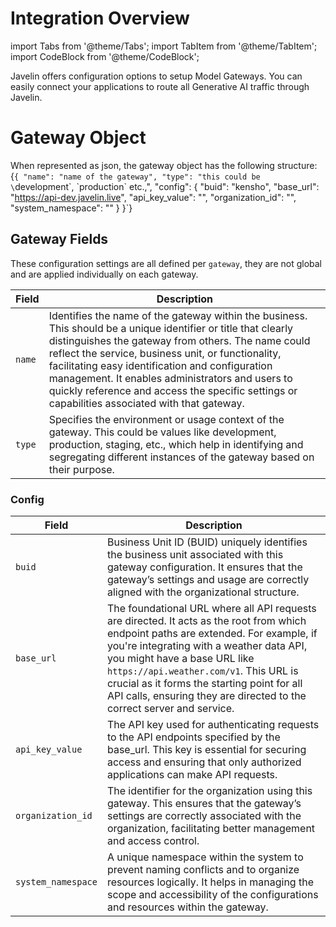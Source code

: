 # Integration Overview
import Tabs from '@theme/Tabs';
import TabItem from '@theme/TabItem';
import CodeBlock from '@theme/CodeBlock';

Javelin offers configuration options to setup Model Gateways. You can easily connect your applications to route all Generative AI traffic through Javelin.

# Gateway Object
When represented as json, the gateway object has the following structure:
<CodeBlock
  language="python">
  {`{
    "name": "name of the gateway",
    "type": "this could be \`development\`, \`production\` etc.,",
    "config": {
      "buid": "kensho",
      "base_url": "https://api-dev.javelin.live",
      "api_key_value": "",
      "organization_id": "",
      "system_namespace": ""
    }
  }`}
</CodeBlock>


## Gateway Fields
These configuration settings are all defined per `gateway`, they are not global and are applied individually on each gateway. 

| Field | Description | 
| --------------- | --------------- | 
| `name`    | Identifies the name of the gateway within the business. This should be a unique identifier or title that clearly distinguishes the gateway from others. The name could reflect the service, business unit, or functionality, facilitating easy identification and configuration management. It enables administrators and users to quickly reference and access the specific settings or capabilities associated with that gateway. | 
| `type`    | Specifies the environment or usage context of the gateway. This could be values like development, production, staging, etc., which help in identifying and segregating different instances of the gateway based on their purpose. | 

### Config
| Field               | Description                                                                  | 
| --------------------| ---------------------------------------------------------------------------- | 
| `buid`          | Business Unit ID (BUID) uniquely identifies the business unit associated with this gateway configuration. It ensures that the gateway’s settings and usage are correctly aligned with the organizational structure. | 
| `base_url`          | The foundational URL where all API requests are directed. It acts as the root from which endpoint paths are extended. For example, if you're integrating with a weather data API, you might have a base URL like `https://api.weather.com/v1`. This URL is crucial as it forms the starting point for all API calls, ensuring they are directed to the correct server and service. | 
| `api_key_value`       | The API key used for authenticating requests to the API endpoints specified by the base_url. This key is essential for securing access and ensuring that only authorized applications can make API requests. | 
| `organization_id`      | The identifier for the organization using this gateway. This ensures that the gateway’s settings are correctly associated with the organization, facilitating better management and access control. | 
| `system_namespace`   | A unique namespace within the system to prevent naming conflicts and to organize resources logically. It helps in managing the scope and accessibility of the configurations and resources within the gateway. | 
